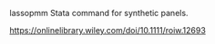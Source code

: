 lassopmm Stata command for synthetic panels.

https://onlinelibrary.wiley.com/doi/10.1111/roiw.12693
